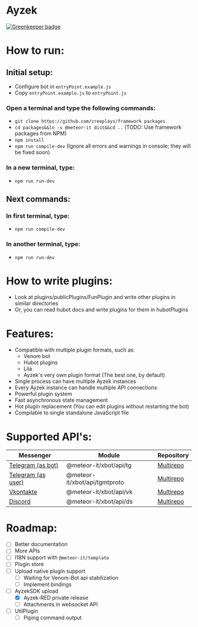 # Ayzek

[![Greenkeeper badge](https://badges.greenkeeper.io/Creeplays/Ayzek.svg)](https://greenkeeper.io/)

# How to run:
## Initial setup:
- Configure bot in `entryPoint.example.js`
- Copy `entryPoint.example.js` to `entryPoint.js`

### Open a terminal and type the following commands:
- `git clone https://github.com/creeplays/framework packages`
- `cd packages&&ln -s @meteor-it dist&&cd ..` (TODO: Use framework packages from NPM)
- `npm install`
- `npm run compile-dev` (Ignore all errors and warnings in console; they will be fixed soon)

### In a new terminal, type:
- `npm run run-dev`

## Next commands:
### In first terminal, type:
- `npm run compile-dev`

### In another terminal, type:
- `npm run run-dev`

# How to write plugins:
- Look at plugins/publicPlugins/FunPlugin and write other plugins in similar directories
- Or, you can read hubot docs and write plugins for them in hubotPlugins

# Features:
- Compatible with multiple plugin formats, such as:
    - Venom bot
    - Hubot plugins
    - Lila
    - Ayzek's very own plugin format (The best one, by default)
- Single process can have multiple Ayzek instances
- Every Ayzek instance can handle multiple API connections
- Powerful plugin system
- Fast asynchronous state management
- Hot plugin replacement (You can edit plugins without restarting the bot)
- Compilable to single standalone JavaScript file

# Supported API's:
| Messenger | Module | Repository |
| - | - | - |
| [Telegram (as bot)](https://telegram.org) | @meteor-it/xbot/api/tg | [Multirepo](https://github.com/Meteor-DEV/Meteor.Framework/xbot/api/tg.ts) |
| [Telegram (as user)](https://telegram.org) | @meteor-it/xbot/api/tgmtproto | [Multirepo](https://github.com/Meteor-DEV/Meteor.Framework/xbot/api/tgmtproto.ts) |
| [Vkontakte](https://vk.com) | @meteor-it/xbot/api/vk | [Multirepo](https://github.com/Meteor-DEV/Meteor.Framework/xbot/api/vk.ts) |
| [Discord](https://discordapp.gg) | @meteor-it/xbot/api/ds | [Multirepo](https://github.com/Meteor-DEV/Meteor.Framework/xbot/api/ds.ts) |

# Roadmap:
- [ ] Better documentation
- [ ] More APIs
- [ ] I18N support with `@meteor-it/templato`
- [ ] Plugin store
- [ ] Upload native plugin support
    - [ ] Waiting for Venom-Bot api stabilization
    - [ ] Implement bindings
- [ ] AyzekSDK upload
    - [X] Ayzek-RED private release
    - [ ] Attachments in websocket API
- [ ] UtilPlugin
    - [ ] Piping command output